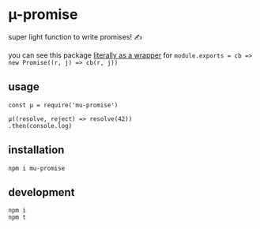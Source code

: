 # µ-promise

super light function to write promises! ✍️

you can see this package [literally as a wrapper](./index.js) for `module.exports = cb => new Promise((r, j) => cb(r, j))`


## usage

```
const µ = require('mu-promise')

µ((resolve, reject) => resolve(42))
.then(console.log)
```

## installation

```
npm i mu-promise
```

## development

```
npm i
npm t
```
